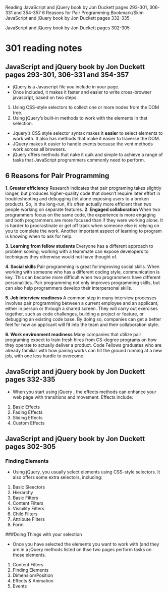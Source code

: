 Reading
JavaScript and jQuery book by Jon Duckett pages 293-301, 306-331 and 354-357
6 Reasons for Pair Programming
Bookmark/Skim
JavaScript and jQuery book by Jon Duckett pages 332-335

JavaScript and jQuery book by Jon Duckett pages 302-305

# 301 reading notes

## JavaScript and jQuery book by Jon Duckett pages 293-301, 306-331 and 354-357

+ jQuery is a Javascript file you include in your page.
+ Once included, it makes it faster and easier to write cross-browser javascript, based on two steps.
1. Using CSS-style selectors to collect one or more nodes from the DOM tree.
1. Using jQuery’s built-in methods to work with the elements in that selection.

+ Jquery’s CSS style selector syntax makes it **easier** to select elements to work with. It also has methods that make it easier to traverse the DOM. 
+ JQuery makes it easier to handle events because the vent methods 
work across all browsers.
+ jQuery offers methods that nake it quik and simple to achieve a range of tasks that JavaScript programmers commonly need to perform.


## 6 Reasons for Pair Programming
**1. Greater efficiency**
Research indicates that pair programing takes slightly longer, but produces higher-quality code that doesn’t require later effort in troubleshooting and debugging (let alone exposing users to a broken product). So, in the long-run, it’s often actually more efficient than two people working on separate features. 
**2. Engaged collaboration**
When two programmers focus on the same code, the experience is more engaging and both programmers are more focused than if they were working alone. It is harder to procrastinate or get off track when someone else is relying on you to complete the work. Another important aspect of learning to program is knowing when to ask for help. 

**3. Learning from fellow students**
Everyone has a different approach to problem solving; working with a teammate can expose developers to techniques they otherwise would not have thought of. 

**4. Social skills**
Pair programming is great for improving social skills. When working with someone who has a different coding style, communication is key. This can become more difficult when two programmers have different personalities. Pair programming not only improves programming skills, but can also help programmers develop their interpersonal skills. 

**5. Job interview readiness**
A common step in many interview processes involves pair programming between a current employee and an applicant, either in person or through a shared screen. They will carry out exercises together, such as code challenges, building a project or feature, or debugging an existing code base. By doing so, companies can get a better feel for how an applicant will fit into the team and their collaboration style.

**6. Work environment readiness**
Many companies that utilize pair programing expect to train fresh hires from CS-degree programs on how they operate to actually deliver a product. Code Fellows graduates who are already familiar with how pairing works can hit the ground running at a new job, with one less hurdle to overcome.

## JavaScript and jQuery book by Jon Duckett pages 332-335

+ When you start using jQuery , the effects methods can enhance your web page with transitions and movement. Effects include:
1. Basic Effects
1. Fading Effects
1. Sliding Effects
1. Custom Effects

## JavaScript and jQuery book by Jon Duckett pages 302-305

### Finding Elements
+ Using jQuery, you usually select elements using CSS-style selectors. It also offers some extra selectors, including:
1. Basic Sleectors
1. Hierarchy
1. Basic Filters
1. Content Filters
1. Visibility Filters
1. Child Filters 
1. Attribute Filters
1. Form

###Doing Things with your selection
+ Once you have selected the elements you want to work with (and they are in a jQuery methods listed on thse two pages perform tasks on those elements.

1. Content Filters
1. Finding Elements
1. Dimension/Position
1. Effects & Animation
1. Events

